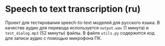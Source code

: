 # Speech to text transcription (ru)

Проект для тестирования speech-to-text моделей для русского языка. В качестве аудио для перевода используется `output.wav` (1 минута) и `test_dialog.mp3` (52 минуты) файлы.
В файле `utils.py` содержится код для записи аудио с помощью микрофона ПК.